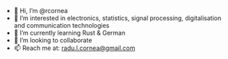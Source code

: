 - 👋 Hi, I’m @rcornea
- 👀 I’m interested in electronics, statistics, signal processing, digitalisation and communication technologies
- 🌱 I’m currently learning Rust & German
- 💞️ I’m looking to collaborate
- 📫 Reach me at: radu.l.cornea@gmail.com

<!---
rcornea/rcornea is a ✨ special ✨ repository because its `README.md` (this file) appears on your GitHub profile.
You can click the Preview link to take a look at your changes.
--->
